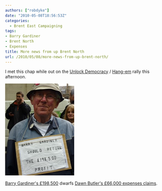 ```yaml
---
authors: ["robdyke"]
date: "2010-05-08T18:56:53Z"
categories:
  - Brent East Campaigning
tags:
- Barry Gardiner
- Brent North
- Expenses
title: More news from up Brent North
url: /2010/05/08/more-news-from-up-brent-north/
---
```

I met this chap while out on the [Unlock Democracy](http://www.unlockdemocracy.org.uk/) / [Hang-em](http://hang-em.com/) rally this afternoon.

[<img src="/pubfiles/2010/05/P1000684-e1273341256823-225x300.jpg" alt="" title="Give us back our money." width="225" height="300" class="aligncenter size-medium wp-image-406" />](/pubfiles/2010/05/P1000684-e1273341256823.jpg)

[Barry Gardiner's £198,500](http://www.theyworkforyou.com/mp/barry_gardiner/brent_north#expenses) dwarfs [Dawn Butler's £66,000 expenses claims](http://www.theyworkforyou.com/mp/dawn_butler/brent_south#expenses).